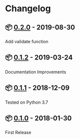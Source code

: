 # Changelog

## :package: [0.2.0](https://pypi.org/project/uk-election-ids/0.2.0/) - 2019-08-30

Add validate function

## :package: [0.1.2](https://pypi.org/project/uk-election-ids/0.1.2/) - 2019-03-24

Documentation Improvements

## :package: [0.1.1](https://pypi.org/project/uk-election-ids/0.1.1/) - 2018-12-09

Tested on Python 3.7

## :package: [0.1.0](https://pypi.org/project/uk-election-ids/0.1.0/) - 2018-01-30

First Release
